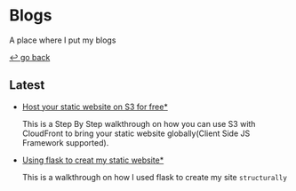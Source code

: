 # Blogs

A place where I put my blogs

[↩️ go back](../)

## Latest

- [Host your static website on S3 for free\*](1.Using-S3-to-host-static-website)

    This is a Step By Step walkthrough on how you can use S3 with CloudFront to bring your static website globally(Client Side JS Framework supported).

- [Using flask to creat my static website\*](2.using-flask-to-create-static-site)

    This is a walkthrough on how I used flask to create my site `structurally`
